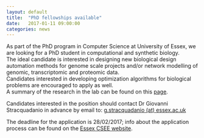 ```yaml
---
layout: default
title:  "PhD fellowships available"
date:   2017-01-11 09:00:00
categories: news
---
```

As part of the PhD program in Computer Science at University of Essex,
we are looking for a PhD student in computational and synthetic biology.  
The ideal candidate is interested in designing new biological design automation
methods for genome scale projects and/or network modelling of genomic,
transcriptomic and proteomic data.  
Candidates interested in developing optimization algorithms for biological problems are encouraged to apply as well.  
A summary of the research in the lab can be found on this [page](http://www.stracquadanio.me/research).

Candidates interested in the position should contact Dr Giovanni Stracquadanio in advance by email to: [g.stracquadanio (at) essex.ac.uk](mailto:g.stracquadanio@essex.ac.uk)

The deadline for the application is 28/02/2017; info about the application process can be found on the [Essex CSEE website](https://www.essex.ac.uk/csee/fees_and_scholarships/).
